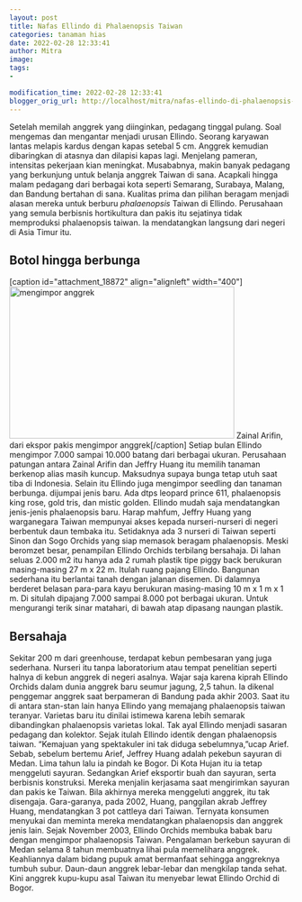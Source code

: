 ```yaml
---
layout: post
title: Nafas Ellindo di Phalaenopsis Taiwan
categories: tanaman hias
date: 2022-02-28 12:33:41
author: Mitra
image: 
tags:
- 

modification_time: 2022-02-28 12:33:41
blogger_orig_url: http://localhost/mitra/nafas-ellindo-di-phalaenopsis-taiwan.html
---
```


Setelah memilah anggrek yang diinginkan, pedagang tinggal pulang. Soal mengemas dan mengantar menjadi urusan Ellindo. Seorang karyawan lantas melapis kardus dengan kapas setebal 5 cm. Anggrek kemudian dibaringkan di atasnya dan dilapisi kapas lagi. Menjelang pameran, intensitas pekerjaan kian meningkat. Musababnya, makin banyak pedagang yang berkunjung untuk belanja anggrek Taiwan di sana.
Acapkali hingga malam pedagang dari berbagai kota seperti Semarang, Surabaya, Malang, dan Bandung bertahan di sana. Kualitas prima dan pilihan beragam menjadi alasan mereka untuk berburu <i>phalaenopsis</i> Taiwan di Ellindo.
Perusahaan yang semula berbisnis hortikultura dan pakis itu sejatinya tidak memproduksi phalaenopsis taiwan. Ia mendatangkan langsung dari negeri di Asia Timur itu.
<h2 id="Botol"><span id="Botol_hingga_berbunga" class="ez-toc-section"></span>Botol hingga berbunga</h2>
[caption id="attachment_18872" align="alignleft" width="400"]<a href="http://127.0.0.1/mitra/wp-content/uploads/2022/02/Gambar_angrek1_1024x690.jpg"><img class="wp-image-18872 size-medium" src="http://127.0.0.1/mitra/wp-content/uploads/2022/02/Gambar_angrek1_1024x690-400x270.jpg" alt="mengimpor anggrek" width="400" height="270" /></a> Zainal Arifin, dari ekspor pakis mengimpor anggrek[/caption]
Setiap bulan Ellindo mengimpor 7.000 sampai 10.000 batang dari berbagai ukuran. Perusahaan patungan antara Zainal Arifin dan Jeffry Huang itu memilih tanaman berkenop alias masih kuncup.
Maksudnya supaya bunga tetap utuh saat tiba di Indonesia. Selain itu Ellindo juga mengimpor seedling dan tanaman berbunga.
dijumpai jenis baru. Ada dtps leopard prince 611, phalaenopsis king rose, gold tris, dan mistic golden.
Ellindo mudah saja mendatangkan jenis-jenis phalaenopsis baru. Harap mahfum, Jeffry Huang yang warganegara Taiwan mempunyai akses kepada nurseri-nurseri di negeri berbentuk daun tembaka itu. Setidaknya ada 3 nurseri di Taiwan seperti Sinon dan Sogo Orchids yang siap memasok beragam phalaenopsis.
Meski beromzet besar, penampilan Ellindo Orchids terbilang bersahaja. Di lahan seluas 2.000 m2 itu hanya ada 2 rumah plastik tipe piggy back berukuran masing-masing 27 m x 22 m. Itulah ruang pajang Ellindo. Bangunan sederhana itu berlantai tanah dengan jalanan disemen.
Di dalamnya berderet belasan para-para kayu berukuran masing-masing 10 m x 1 m x 1 m. Di situlah dipajang 7.000 sampai 8.000 pot berbagai ukuran. Untuk mengurangi terik sinar matahari, di bawah atap dipasang naungan plastik.
<h2 id="Bersahaja">Bersahaja</h2>
Sekitar 200 m dari greenhouse, terdapat kebun pembesaran yang juga sederhana. Nurseri itu tanpa laboratorium atau tempat penelitian seperti halnya di kebun anggrek di negeri asalnya. Wajar saja karena kiprah Ellindo Orchids dalam dunia anggrek baru seumur jagung, 2,5 tahun.
Ia dikenal penggemar anggrek saat berpameran di Bandung pada akhir 2003. Saat itu di antara stan-stan lain hanya Ellindo yang memajang phalaenopsis taiwan teranyar. Varietas baru itu dinilai istimewa karena lebih semarak dibandingkan phalaenopsis varietas lokal. Tak ayal Ellindo menjadi sasaran pedagang dan kolektor.
Sejak itulah Ellindo identik dengan phalaenopsis taiwan. “Kemajuan yang spektakuler ini tak diduga sebelumnya,”ucap Arief. Sebab, sebelum bertemu Arief, Jeffrey Huang adalah pekebun sayuran di Medan. Lima tahun lalu ia pindah ke Bogor. Di Kota Hujan itu ia tetap menggeluti sayuran. Sedangkan Arief eksportir buah dan sayuran, serta berbisnis konstruksi. Mereka menjalin kerjasama saat mengirimkan sayuran dan pakis ke Taiwan.
Bila akhirnya mereka menggeluti anggrek, itu tak disengaja. Gara-garanya, pada 2002, Huang, panggilan akrab Jeffrey Huang, mendatangkan 3 pot cattleya dari Taiwan. Ternyata konsumen menyukai dan meminta mereka mendatangkan phalaenopsis dan anggrek jenis lain. Sejak November 2003, Ellindo Orchids membuka babak baru dengan mengimpor phalaenopsis Taiwan.
Pengalaman berkebun sayuran di Medan selama 8 tahun membuatnya lihai pula memelihara anggrek. Keahliannya dalam bidang pupuk amat bermanfaat sehingga anggreknya tumbuh subur. Daun-daun anggrek lebar-lebar dan mengkilap tanda sehat. Kini anggrek kupu-kupu asal Taiwan itu menyebar lewat Ellindo Orchid di Bogor.
